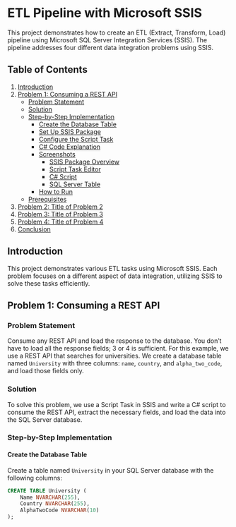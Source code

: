 # ETL Pipeline with Microsoft SSIS

This project demonstrates how to create an ETL (Extract, Transform, Load) pipeline using Microsoft SQL Server Integration Services (SSIS). The pipeline addresses four different data integration problems using SSIS.

## Table of Contents

1. [Introduction](#introduction)
2. [Problem 1: Consuming a REST API](#problem-1-consuming-a-rest-api)
    - [Problem Statement](#problem-statement)
    - [Solution](#solution)
    - [Step-by-Step Implementation](#step-by-step-implementation)
        - [Create the Database Table](#create-the-database-table)
        - [Set Up SSIS Package](#set-up-ssis-package)
        - [Configure the Script Task](#configure-the-script-task)
        - [C# Code Explanation](#c-code-explanation)
        - [Screenshots](#screenshots)
            - [SSIS Package Overview](#ssis-package-overview)
            - [Script Task Editor](#script-task-editor)
            - [C# Script](#c-script)
            - [SQL Server Table](#sql-server-table)
        - [How to Run](#how-to-run)
    - [Prerequisites](#prerequisites)
3. [Problem 2: Title of Problem 2](#problem-2-title-of-problem-2)
4. [Problem 3: Title of Problem 3](#problem-3-title-of-problem-3)
5. [Problem 4: Title of Problem 4](#problem-4-title-of-problem-4)
6. [Conclusion](#conclusion)

## Introduction

This project demonstrates various ETL tasks using Microsoft SSIS. Each problem focuses on a different aspect of data integration, utilizing SSIS to solve these tasks efficiently.

## Problem 1: Consuming a REST API

### Problem Statement

Consume any REST API and load the response to the database. You don’t have to load all the response fields; 3 or 4 is sufficient. For this example, we use a REST API that searches for universities. We create a database table named `University` with three columns: `name`, `country`, and `alpha_two_code`, and load those fields only.

### Solution

To solve this problem, we use a Script Task in SSIS and write a C# script to consume the REST API, extract the necessary fields, and load the data into the SQL Server database.

### Step-by-Step Implementation

#### Create the Database Table

Create a table named `University` in your SQL Server database with the following columns:

```sql
CREATE TABLE University (
    Name NVARCHAR(255),
    Country NVARCHAR(255),
    AlphaTwoCode NVARCHAR(10)
);
